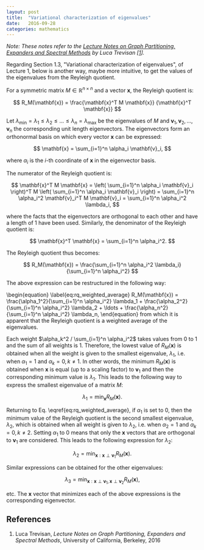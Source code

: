 ```yaml
---
layout: post
title:  "Variational characterization of eigenvalues"
date:   2016-09-28
categories: mathematics
---
```


*Note: These notes refer to the [Lecture Notes on Graph Partitioning, Expanders and
Spectral Methods](https://people.eecs.berkeley.edu/~luca/books/expanders-2016.pdf) by Luca Trevisan \[[1](#ref_01)\].*

Regarding Section 1.3, "Variational characterization of
eigenvalues", of Lecture 1, below is another way, maybe more 
intuitive, to get the values of the eigenvalues from the
Reyleigh quotient.

For a symmetric matrix $M \in \mathbb{R}^{n \times n}$ and a 
vector $\mathbf{x}$, the Reyleigh quotient is:

$$
R_M(\mathbf{x}) = \frac{\mathbf{x}^T M \mathbf{x}}
{\mathbf{x}^T \mathbf{x}}
$$

Let $\lambda_{\text{min}} = \lambda_1 \leq \lambda_2 \leq \ldots
\leq \lambda_n = \lambda_{\text{max}}$ be the eigenvalues of $M$
and $\mathbf{v}_1, \mathbf{v}_2, \ldots, \mathbf{v}_n$ the
corresponding unit length eigenvectors. The eigenvectors form 
an orthonormal basis on which every vector $\mathbf{x}$ can be 
expressed:

$$
\mathbf{x} = \sum_{i=1}^n \alpha_i \mathbf{v}_i,
$$

where $\alpha_i$ is the $i$-th coordinate of $\mathbf{x}$ in the
eigenvector basis.

The numerator of the Reyleigh quotient is:

$$
\mathbf{x}^T M \mathbf{x} =
\left( \sum_{i=1}^n \alpha_i \mathbf{v}_i \right)^T M
\left( \sum_{i=1}^n \alpha_i \mathbf{v}_i \right) = 
\sum_{i=1}^n \alpha_i^2 \mathbf{v}_i^T M \mathbf{v}_i = 
\sum_{i=1}^n \alpha_i^2 \lambda_i,
$$

where the facts that the eigenvectors are orthogonal to each
other and have a length of 1 have been used. Similarly, the
denominator of the Reyleigh quotient is:

$$
\mathbf{x}^T \mathbf{x} = \sum_{i=1}^n \alpha_i^2.
$$

The Reyleigh quotient thus becomes:

$$
R_M(\mathbf{x}) = \frac{\sum_{i=1}^n \alpha_i^2 \lambda_i}
{\sum_{i=1}^n \alpha_i^2}
$$

The above expression can be restructured in the following way:

\begin{equation}
\label{eq:rq_weighted_average}
R_M(\mathbf{x}) =
\frac{\alpha_1^2}{\sum_{i=1}^n \alpha_i^2} \lambda_1 +
\frac{\alpha_2^2}{\sum_{i=1}^n \alpha_i^2} \lambda_2 +
\ldots +
\frac{\alpha_n^2}{\sum_{i=1}^n \alpha_i^2} \lambda_n,
\end{equation}
from which it is apparent that the Reyleigh quotient is a
weighted average of the eigenvalues.

Each weight $\alpha_k^2 / \sum_{i=1}^n \alpha_i^2$ takes values
from 0 to 1 and the sum of all weights is 1. Therefore, the 
lowest value of $R_M({\mathbf{x}})$ is obtained when all the
weight is given to the smallest eigenvalue, $\lambda_1$, i.e.
when $\alpha_1 = 1$ and $\alpha_k = 0, k \neq 1$. In other words,
the minimum $R_M({\mathbf{x}})$ is obtained when $\mathbf{x}$ is
equal (up to a scaling factor) to $\mathbf{v}_1$ and then the
corresponding minimum value is $\lambda_1$. This leads to the
following way to express the smallest eigenvalue of a matrix 
$M$:

$$
\lambda_1 = \min_{\mathbf{x}} R_M(\mathbf{x}).
$$

Returning to Eq. \eqref{eq:rq_weighted_average}, if $\alpha_1$
is set to 0, then the minimum value of the Reyleigh quotient is
the second smallest eigenvalue, $\lambda_2$, which is obtained
when all weight is given to $\lambda_2$, i.e. when
$\alpha_2 = 1$ and $\alpha_k = 0, k \neq 2$. Setting $\alpha_1$
to 0 means that only the $\mathbf{x}$ vectors that are
orthogonal to $\mathbf{v}_1$ are considered. This leads to the
following expression for $\lambda_2$:

$$
\lambda_2 = \min_{\mathbf{x}: \mathbf{x} \perp \mathbf{v}_1}
R_M(\mathbf{x}).
$$

Similar expressions can be obtained for the other eigenvalues:

$$
\lambda_3 = \min_{\mathbf{x}: \mathbf{x} \perp 
\mathbf{v}_1, \mathbf{x} \perp \mathbf{v}_2}
R_M(\mathbf{x}),
$$

etc. The $\mathbf{x}$ vector that minimizes each of the above
expressions is the corresponding eigenvector.

## References

1. <a name="ref_01"></a> Luca Trevisan, *Lecture Notes on Graph Partitioning, Expanders and Spectral Methods*, University of California, Berkeley, 2016

